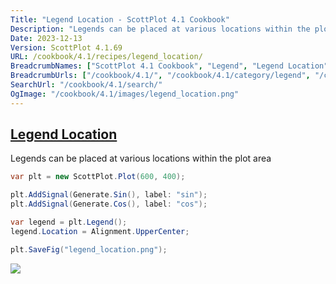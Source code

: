 ```yaml
---
Title: "Legend Location - ScottPlot 4.1 Cookbook"
Description: "Legends can be placed at various locations within the plot area"
Date: 2023-12-13
Version: ScottPlot 4.1.69
URL: /cookbook/4.1/recipes/legend_location/
BreadcrumbNames: ["ScottPlot 4.1 Cookbook", "Legend", "Legend Location"]
BreadcrumbUrls: ["/cookbook/4.1/", "/cookbook/4.1/category/legend", "/cookbook/4.1/recipes/legend_location/"]
SearchUrl: "/cookbook/4.1/search/"
OgImage: "/cookbook/4.1/images/legend_location.png"
---
```


<h2><a id='legend-location' href='/cookbook/4.1/recipes/legend_location/'>Legend Location</a></h2>

Legends can be placed at various locations within the plot area

```cs
var plt = new ScottPlot.Plot(600, 400);

plt.AddSignal(Generate.Sin(), label: "sin");
plt.AddSignal(Generate.Cos(), label: "cos");

var legend = plt.Legend();
legend.Location = Alignment.UpperCenter;

plt.SaveFig("legend_location.png");
```

<img src='../../images/legend_location.png' class='d-block mx-auto my-5' />


